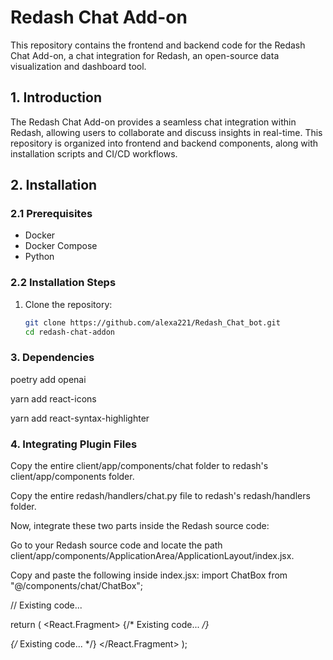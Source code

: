 # Redash Chat Add-on
This repository contains the frontend and backend code for the Redash Chat Add-on, a chat integration for Redash, an open-source data visualization and dashboard tool.

## 1. Introduction

The Redash Chat Add-on provides a seamless chat integration within Redash, allowing users to collaborate and discuss insights in real-time. This repository is organized into frontend and backend components, along with installation scripts and CI/CD workflows.

## 2. Installation

### 2.1 Prerequisites
- Docker
- Docker Compose
- Python

### 2.2 Installation Steps

1. Clone the repository:
   ```bash
   git clone https://github.com/alexa221/Redash_Chat_bot.git
   cd redash-chat-addon
### 3. Dependencies
poetry add openai

yarn add react-icons

yarn add react-syntax-highlighter
### 4. Integrating Plugin Files
Copy the entire client/app/components/chat folder to redash's client/app/components folder. 

Copy the entire redash/handlers/chat.py file to redash's redash/handlers folder. 

Now, integrate these two parts inside the Redash source code: 

Go to your Redash source code and locate the path client/app/components/ApplicationArea/ApplicationLayout/index.jsx. 

Copy and paste the following inside index.jsx:
import ChatBox from "@/components/chat/ChatBox";

// Existing code...



   return (
     <React.Fragment>
    {/* Existing code... */}
    <div>
      <DynamicComponent name="ApplicationDesktopChat">
        <ChatBox />
      </DynamicComponent>
    </div>
    {/* Existing code... */}
  </React.Fragment>
);


